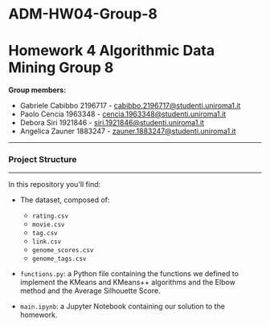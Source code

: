 # ADM-HW04-Group-8

# **Homework 4 Algorithmic Data Mining Group 8**
**Group members:**
* Gabriele Cabibbo 2196717 - cabibbo.2196717@studenti.uniroma1.it
* Paolo Cencia 1963348 - cencia.1963348@studenti.uniroma1.it
* Debora Siri 1921846 - siri.1921846@studenti.uniroma1.it
* Angelica Zauner 1883247 - zauner.1883247@studenti.uniroma1.it
-------------------------------------------------------------

### Project Structure
-----------------------------------------------

In this repository you'll find:

* The dataset, composed of:

    * `rating.csv`
    * `movie.csv`
    * `tag.csv`
    * `link.csv`
    * `genome_scores.csv`
    * `genome_tags.csv`


* `functions.py`: a Python file containing the functions we defined to implement the KMeans and KMeans++ algorithms and the Elbow method and the Average Silhouette Score.

* `main.ipynb`: a Jupyter Notebook containing our solution to the homework. 
